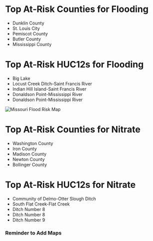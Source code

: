 # Top At-Risk Counties for Flooding
  - Dunklin County
  - St. Louis City
  - Pemiscot County
  - Butler County
  - Mississippi County

# Top At-Risk HUC12s for Flooding
  - Big Lake
  - Locust Creek Ditch-Saint Francis River
  - Indian Hill Island-Saint Francis River
  - Donaldson Point-Mississippi River
  - Donaldson Point-Mississippi River

  ![Missouri Flood Risk Map](https://github.com/Danavh697/Top-5-vulnerable-countiesorHUC12-in-each-state/blob/4ee63147b3896e1ae8cb6fc03a4fb7c115568d8c/Maps/Missouri_Flooding.png)

# Top At-Risk Counties for Nitrate
  - Washington County
  - Iron County
  - Madison County
  - Newton County
  - Bollinger County

# Top At-Risk HUC12s for Nitrate
  - Community of Delmo-Otter Slough Ditch
  - South Flat Creek-Flat Creek
  - Ditch Number 8
  - Ditch Number 8
  - Ditch Number 9

### Reminder to Add Maps
